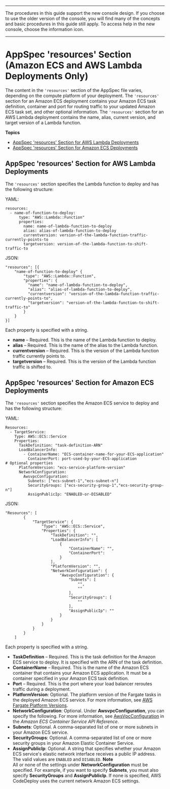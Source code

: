 --------

 The procedures in this guide support the new console design\. If you choose to use the older version of the console, you will find many of the concepts and basic procedures in this guide still apply\. To access help in the new console, choose the information icon\. 

--------

# AppSpec 'resources' Section \(Amazon ECS and AWS Lambda Deployments Only\)<a name="reference-appspec-file-structure-resources"></a>

 The content in the `'resources'` section of the AppSpec file varies, depending on the compute platform of your deployment\. The `'resources'` section for an Amazon ECS deployment contains your Amazon ECS task definition, container and port for routing traffic to your updated Amazon ECS task set, and other optional information\. The `'resources'` section for an AWS Lambda deployment contains the name, alias, current version, and target version of a Lambda function\. 

**Topics**
+ [AppSpec 'resources' Section for AWS Lambda Deployments](#reference-appspec-file-structure-resources-lambda)
+ [AppSpec 'resources' Section for Amazon ECS Deployments](#reference-appspec-file-structure-resources-ecs)

## AppSpec 'resources' Section for AWS Lambda Deployments<a name="reference-appspec-file-structure-resources-lambda"></a>

The `'resources'` section specifies the Lambda function to deploy and has the following structure:

YAML:

```
resources:
  - name-of-function-to-deploy:
      type: "AWS::Lambda::Function"
      properties:
        name: name-of-lambda-function-to-deploy
        alias: alias-of-lambda-function-to-deploy
        currentversion: version-of-the-lambda-function-traffic-currently-points-to
        targetversion: version-of-the-lambda-function-to-shift-traffic-to
```

JSON:

```
"resources": [{
    "name-of-function-to-deploy" {
        "type": "AWS::Lambda::Function",
        "properties": {
          "name": "name-of-lambda-function-to-deploy",
          "alias": "alias-of-lambda-function-to-deploy",
          "currentversion": "version-of-the-lambda-function-traffic-currently-points-to",
          "targetversion": "version-of-the-lambda-function-to-shift-traffic-to"
        }
    }
}]
```

Each property is specified with a string\. 
+ **name** – Required\. This is the name of the Lambda function to deploy\.
+ **alias** – Required\. This is the name of the alias to the Lambda function\.
+ **currentversion** – Required\. This is the version of the Lambda function traffic currently points to\.
+ **targetversion** – Required\. This is the version of the Lambda function traffic is shifted to\.

## AppSpec 'resources' Section for Amazon ECS Deployments<a name="reference-appspec-file-structure-resources-ecs"></a>

 The `'resources'` section specifies the Amazon ECS service to deploy and has the following structure: 

YAML:

```
Resources:
  - TargetService:
    Type: AWS::ECS::Service
    Properties:
      TaskDefinition: "task-definition-ARN"
      LoadBalancerInfo: 
        - ContainerName: "ECS-container-name-for-your-ECS-application" 
          ContainerPort: port-used-by-your-ECS-application
# Optional properties
      PlatformVersion: "ecs-service-platform-version"
      NetworkConfiguration:
        AwsvpcConfiguration:
          Subnets: ["ecs-subnet-1","ecs-subnet-n"] 
          SecurityGroups: ["ecs-security-group-1","ecs-security-group-n"] 
          AssignPublicIp: "ENABLED-or-DISABLED"
```

JSON:

```
"Resources": [
		{
			"TargetService": {
				"Type": "AWS::ECS::Service",
				"Properties": {
					"TaskDefinition": "",
					"LoadBalancerInfo": [
						{
							"ContainerName": "",
							"ContainerPort": 
						}
					],
					"PlatformVersion": "",
					"NetworkConfiguration": {
						"AwsvpcConfiguration": {
							"Subnets": [
								"",
								""
							],
							"SecurityGroups": [
								""
							],
							"AssignPublicIp": ""
						}
					}
				}				
			}
		}
	]
```

Each property is specified with a string\. 
+ **TaskDefinition** – Required\. This is the task definition for the Amazon ECS service to deploy\. It is specified with the ARN of the task definition\.
+ **ContainerName** – Required\. This is the name of the Amazon ECS container that contains your Amazon ECS application\. It must be a container specified in your Amazon ECS task definition\.
+ **Port** – Required\. This is the port where your load balancer reroutes traffic during a deployment\.
+ **PlatformVersion**: Optional\. The platform version of the Fargate tasks in the deployed Amazon ECS service\. For more information, see [AWS Fargate Platform Versions](https://docs.aws.amazon.com/AmazonECS/latest/developerguide/platform_versions.html)\.
+  **NetworkConfiguration**: Optional\. Under **AwsvpcConfiguration**, you can specify the following\. For more information, see [AwsVpcConfiguration](https://docs.aws.amazon.com/AmazonECS/latest/APIReference/API_AwsVpcConfiguration.html) in the *Amazon ECS Container Service API Reference*\. 
  + **Subnets**: Optional\. A comma\-separated list of one or more subnets in your Amazon ECS service\.
  + **SecurityGroups**: Optional\. A comma\-separated list of one or more security groups in your Amazon Elastic Container Service\.
  + **AssignPublicIp**: Optional\. A string that specifies whether your Amazon ECS service's elastic network interface receives a public IP address\. The valid values are `ENABLED` and `DISABLED`\.
**Note**  
 All or none of the settings under **NetworkConfiguration** must be specified\. For example, if you want to specify **Subnets**, you must also specify **SecurityGroups** and **AssignPublicIp**\. If none is specified, AWS CodeDeploy uses the current network Amazon ECS settings\. 